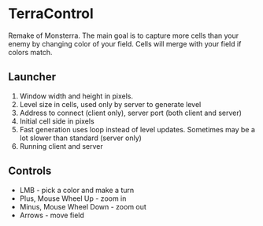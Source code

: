 TerraControl
============
Remake of Monsterra.
The main goal is to capture more cells than your enemy by changing color of your field. Cells will merge with your field if colors match.

Launcher
--------
1. Window width and height in pixels.
2. Level size in cells, used only by server to generate level
3. Address to connect (client only), server port (both client and server)
4. Initial cell side in pixels
5. Fast generation uses loop instead of level updates. Sometimes may be a lot slower than standard (server only)
6. Running client and server

Controls
--------
* LMB - pick a color and make a turn
* Plus, Mouse Wheel Up - zoom in
* Minus, Mouse Wheel Down - zoom out
* Arrows - move field